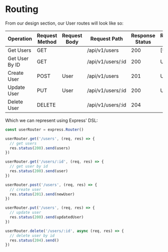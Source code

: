 # Routing

From our design section, our User routes will look like so:

| Operation      | Request Method | Request Body | Request Path      | Response Status | Response Body |
|----------------|----------------|--------------|-------------------|-----------------|---------------|
| Get Users      | GET            |              | /api/v1/users     | 200             | [User]        |
| Get User By ID | GET            |              | /api/v1/users/:id | 200             | User          |
| Create User    | POST           | User         | /api/v1/users     | 201             | User          |
| Update User    | PUT            | User         | /api/v1/users/:id | 200             | User          |
| Delete User    | DELETE         |              | /api/v1/users/:id | 204             |               |

Which we can represent using Express' DSL:

```js
const userRouter = express.Router()

userRouter.get('/users', (req, res) => {
  // get users
  res.status(200).send(users)
})

userRouter.get('/users/:id', (req, res) => {
  // get user by id
  res.status(200).send(user)
})

userRouter.post('/users', (req, res) => {
  // create user
  res.status(201).send(newUser)
})

userRouter.put('/users', (req, res) => {
  // update user
  res.status(200).send(updatedUser)
})

userRouter.delete('/users/:id', async (req, res) => {
  // delete user by id
  res.status(204).send()
})
```